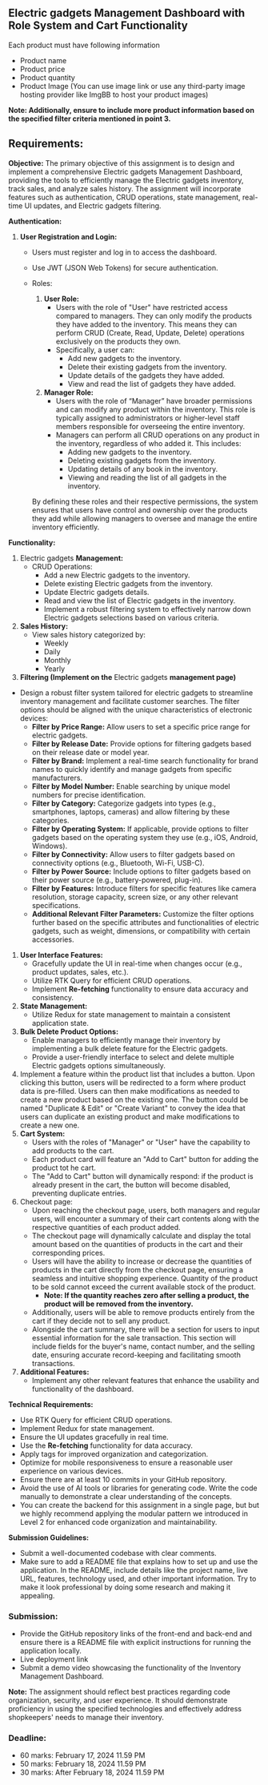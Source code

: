 ## Electric gadgets **Management Dashboard with Role System and Cart Functionality**

Each product must have following information

- Product name
- Product price
- Product quantity
- Product Image (You can use image link or use any third-party image hosting provider like ImgBB to host your product images)

**Note: Additionally, ensure to include more product information based on the specified filter criteria mentioned in point 3.**

## **Requirements:**

**Objective:**
The primary objective of this assignment is to design and implement a comprehensive Electric gadgets Management Dashboard, providing the tools to efficiently manage the Electric gadgets inventory, track sales, and analyze sales history. The assignment will incorporate features such as authentication, CRUD operations, state management, real-time UI updates, and Electric gadgets filtering.

**Authentication:**

1. **User Registration and Login:**
    - Users must register and log in to access the dashboard.
    - Use JWT (JSON Web Tokens) for secure authentication.
    - Roles:
        1. **User Role:**
            - Users with the role of "User" have restricted access compared to managers. They can only modify the products they have added to the inventory. This means they can perform CRUD (Create, Read, Update, Delete) operations exclusively on the products they own.
            - Specifically, a user can:
                - Add new gadgets to the inventory.
                - Delete their existing gadgets from the inventory.
                - Update details of the gadgets they have added.
                - View and read the list of gadgets they have added.
        2. **Manager Role:**
            - Users with the role of “Manager” have broader permissions and can modify any product within the inventory. This role is typically assigned to administrators or higher-level staff members responsible for overseeing the entire inventory.
            - Managers can perform all CRUD operations on any product in the inventory, regardless of who added it. This includes:
                - Adding new gadgets to the inventory.
                - Deleting existing gadgets from the inventory.
                - Updating details of any book in the inventory.
                - Viewing and reading the list of all gadgets in the inventory.
        
        By defining these roles and their respective permissions, the system ensures that users have control and ownership over the products they add while allowing managers to oversee and manage the entire inventory efficiently.
        

**Functionality:**

1. Electric gadgets **Management:**
    - CRUD Operations:
        - Add a new Electric gadgets to the inventory.
        - Delete existing Electric gadgets from the inventory.
        - Update Electric gadgets details.
        - Read and view the list of Electric gadgets in the inventory.
        - Implement a robust filtering system to effectively narrow down Electric gadgets selections based on various criteria.
2. **Sales History:**
    - View sales history categorized by:
        - Weekly
        - Daily
        - Monthly
        - Yearly
3. **Filtering (Implement on the** Electric gadgets **management page)**
- Design a robust filter system tailored for electric gadgets to streamline inventory management and facilitate customer searches. The filter options should be aligned with the unique characteristics of electronic devices:
    - **Filter by Price Range:** Allow users to set a specific price range for electric gadgets.
    - **Filter by Release Date:** Provide options for filtering gadgets based on their release date or model year.
    - **Filter by Brand:** Implement a real-time search functionality for brand names to quickly identify and manage gadgets from specific manufacturers.
    - **Filter by Model Number:** Enable searching by unique model numbers for precise identification.
    - **Filter by Category:** Categorize gadgets into types (e.g., smartphones, laptops, cameras) and allow filtering by these categories.
    - **Filter by Operating System:** If applicable, provide options to filter gadgets based on the operating system they use (e.g., iOS, Android, Windows).
    - **Filter by Connectivity:** Allow users to filter gadgets based on connectivity options (e.g., Bluetooth, Wi-Fi, USB-C).
    - **Filter by Power Source:** Include options to filter gadgets based on their power source (e.g., battery-powered, plug-in).
    - **Filter by Features:** Introduce filters for specific features like camera resolution, storage capacity, screen size, or any other relevant specifications.
    - **Additional Relevant Filter Parameters:** Customize the filter options further based on the specific attributes and functionalities of electric gadgets, such as weight, dimensions, or compatibility with certain accessories.
1. **User Interface Features:**
    - Gracefully update the UI in real-time when changes occur (e.g., product updates, sales, etc.).
    - Utilize RTK Query for efficient CRUD operations.
    - Implement **Re-fetching** functionality to ensure data accuracy and consistency.
2. **State Management:**
    - Utilize Redux for state management to maintain a consistent application state.
3. **Bulk Delete Product Options:**
    - Enable managers to efficiently manage their inventory by implementing a bulk delete feature for the Electric gadgets.
    - Provide a user-friendly interface to select and delete multiple Electric gadgets options simultaneously.
4. Implement a feature within the product list that includes a button. Upon clicking this button, users will be redirected to a form where product data is pre-filled. Users can then make modifications as needed to create a new product based on the existing one. The button could be named "Duplicate & Edit" or "Create Variant" to convey the idea that users can duplicate an existing product and make modifications to create a new one.
5. **Cart System:**
    - Users with the roles of "Manager" or "User" have the capability to add products to the cart.
    - Each product card will feature an "Add to Cart" button for adding the product tot he cart.
    - The "Add to Cart" button will dynamically respond: if the product is already present in the cart, the button will become disabled, preventing duplicate entries.
6. Checkout page:
    - Upon reaching the checkout page, users, both managers and regular users, will encounter a summary of their cart contents along with the respective quantities of each product added.
    - The checkout page will dynamically calculate and display the total amount based on the quantities of products in the cart and their corresponding prices.
    - Users will have the ability to increase or decrease the quantities of products in the cart directly from the checkout page, ensuring a seamless and intuitive shopping experience. Quantity of the product to be sold cannot exceed the current available stock of the product.
        - **Note: If the quantity reaches zero after selling a product, the product will be removed from the inventory.**
    - Additionally, users will be able to remove products entirely from the cart if they decide not to sell any product.
    - Alongside the cart summary, there will be a section for users to input essential information for the sale transaction. This section will include fields for the buyer's name, contact number, and the selling date, ensuring accurate record-keeping and facilitating smooth transactions.
7. **Additional Features:**
    - Implement any other relevant features that enhance the usability and functionality of the dashboard.

**Technical Requirements:**

- Use RTK Query for efficient CRUD operations.
- Implement Redux for state management.
- Ensure the UI updates gracefully in real time.
- Use the **Re-fetching** functionality for data accuracy.
- Apply tags for improved organization and categorization.
- Optimize for mobile responsiveness to ensure a reasonable user experience on various devices.
- Ensure there are at least 10 commits in your GitHub repository.
- Avoid the use of AI tools or libraries for generating code. Write the code manually to demonstrate a clear understanding of the concepts.
- You can create the backend for this assignment in a single page, but but we highly recommend applying the modular pattern we introduced in Level 2 for enhanced code organization and maintainability.

**Submission Guidelines:**

- Submit a well-documented codebase with clear comments.
- Make sure to add a README file that explains how to set up and use the application. In the README, include details like the project name, live URL, features, technology used, and other important information. Try to make it look professional by doing some research and making it appealing.

### **Submission:**

- Provide the GitHub repository links of the front-end and back-end and ensure there is a README file with explicit instructions for running the application locally.
- Live deployment link
- Submit a demo video showcasing the functionality of the Inventory Management Dashboard.

**Note:**
The assignment should reflect best practices regarding code organization, security, and user experience. It should demonstrate proficiency in using the specified technologies and effectively address shopkeepers' needs to manage their inventory.

### **Deadline:**

- 60 marks: February 17, 2024 11.59 PM
- 50 marks: February 18, 2024 11.59 PM
- 30 marks: After February 18, 2024 11.59 PM
